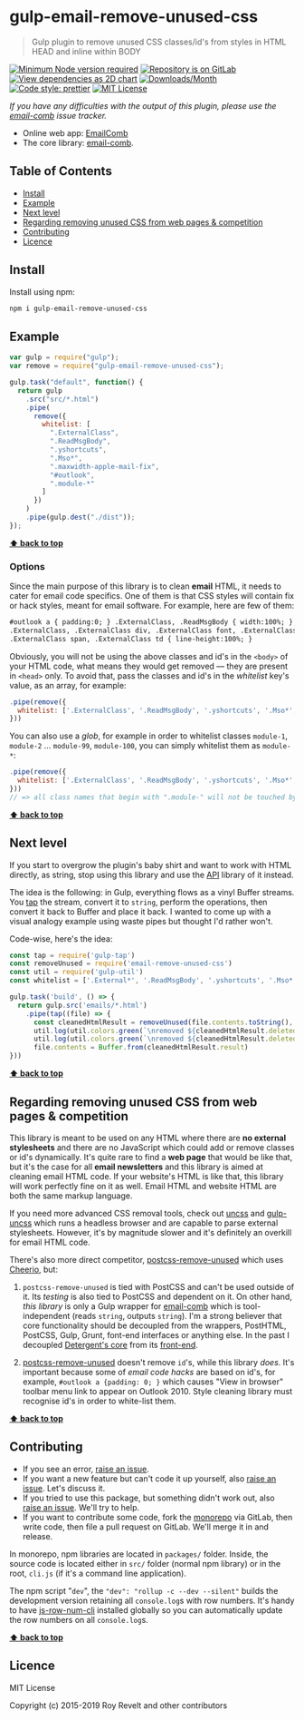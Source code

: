 # gulp-email-remove-unused-css

> Gulp plugin to remove unused CSS classes/id's from styles in HTML HEAD and inline within BODY

[![Minimum Node version required][node-img]][node-url]
[![Repository is on GitLab][gitlab-img]][gitlab-url]
[![View dependencies as 2D chart][deps2d-img]][deps2d-url]
[![Downloads/Month][downloads-img]][downloads-url]
[![Code style: prettier][prettier-img]][prettier-url]
[![MIT License][license-img]][license-url]

_If you have any difficulties with the output of this plugin, please use the [email-comb](https://bitbucket.org/codsen/codsen/issues/new?title=email-comb%20package%20-%20put%20title%20here) issue tracker._

- Online web app: [EmailComb](https://emailcomb.com)
- The core library: [email-comb](https://gitlab.com/codsen/codsen/tree/master/packages/email-comb).

## Table of Contents

- [Install](#markdown-header-install)
- [Example](#markdown-header-example)
- [Next level](#markdown-header-next-level)
- [Regarding removing unused CSS from web pages & competition](#markdown-header-regarding-removing-unused-css-from-web-pages-competition)
- [Contributing](#markdown-header-contributing)
- [Licence](#markdown-header-licence)

## Install

Install using npm:

```bash
npm i gulp-email-remove-unused-css
```

## Example

```js
var gulp = require("gulp");
var remove = require("gulp-email-remove-unused-css");

gulp.task("default", function() {
  return gulp
    .src("src/*.html")
    .pipe(
      remove({
        whitelist: [
          ".ExternalClass",
          ".ReadMsgBody",
          ".yshortcuts",
          ".Mso*",
          ".maxwidth-apple-mail-fix",
          "#outlook",
          ".module-*"
        ]
      })
    )
    .pipe(gulp.dest("./dist"));
});
```

**[⬆ back to top](#)**

### Options

Since the main purpose of this library is to clean **email** HTML, it needs to cater for email code specifics. One of them is that CSS styles will contain fix or hack styles, meant for email software. For example, here are few of them:

```html
#outlook a { padding:0; } .ExternalClass, .ReadMsgBody { width:100%; }
.ExternalClass, .ExternalClass div, .ExternalClass font, .ExternalClass p,
.ExternalClass span, .ExternalClass td { line-height:100%; }
```

Obviously, you will not be using the above classes and id's in the `<body>` of your HTML code, what means they would get removed — they are present in `<head>` only. To avoid that, pass the classes and id's in the _whitelist_ key's value, as an array, for example:

```js
.pipe(remove({
  whitelist: ['.ExternalClass', '.ReadMsgBody', '.yshortcuts', '.Mso*', '.maxwidth-apple-mail-fix', '#outlook']
}))
```

You can also use a _glob_, for example in order to whitelist classes `module-1`, `module-2` ... `module-99`, `module-100`, you can simply whitelist them as `module-*`:

```js
.pipe(remove({
  whitelist: ['.ExternalClass', '.ReadMsgBody', '.yshortcuts', '.Mso*', '.maxwidth-apple-mail-fix', '#outlook', '.module-*']
}))
// => all class names that begin with ".module-" will not be touched by this library.
```

**[⬆ back to top](#)**

## Next level

If you start to overgrow the plugin's baby shirt and want to work with HTML directly, as string, stop using this library and use the [API](https://gitlab.com/codsen/codsen/tree/master/packages/email-comb) library of it instead.

The idea is the following: in Gulp, everything flows as a vinyl Buffer streams. You [tap](https://github.com/geejs/gulp-tap) the stream, convert it to `string`, perform the operations, then convert it back to Buffer and place it back. I wanted to come up with a visual analogy example using waste pipes but thought I'd rather won't.

Code-wise, here's the idea:

```js
const tap = require('gulp-tap')
const removeUnused = require('email-remove-unused-css')
const util = require('gulp-util')
const whitelist = ['.External*', '.ReadMsgBody', '.yshortcuts', '.Mso*', '#outlook', '.module*']

gulp.task('build', () => {
  return gulp.src('emails/*.html')
    .pipe(tap((file) => {
      const cleanedHtmlResult = removeUnused(file.contents.toString(), { whitelist })
      util.log(util.colors.green(`\nremoved ${cleanedHtmlResult.deletedFromHead.length} from head: ${cleanedHtmlResult.deletedFromHead.join(' ')}`))
      util.log(util.colors.green(`\nremoved ${cleanedHtmlResult.deletedFromBody.length} from body: ${cleanedHtmlResult.deletedFromBody.join(' ')}`))
      file.contents = Buffer.from(cleanedHtmlResult.result)
}))
```

**[⬆ back to top](#)**

## Regarding removing unused CSS from web pages & competition

This library is meant to be used on any HTML where there are **no external stylesheets** and there are no JavaScript which could add or remove classes or id's dynamically. It's quite rare to find a **web page** that would be like that, but it's the case for all **email newsletters** and this library is aimed at cleaning email HTML code. If your website's HTML is like that, this library will work perfectly fine on it as well. Email HTML and website HTML are both the same markup language.

If you need more advanced CSS removal tools, check out [uncss](https://github.com/giakki/uncss) and [gulp-uncss](https://github.com/ben-eb/gulp-uncss) which runs a headless browser and are capable to parse external stylesheets. However, it's by magnitude slower and it's definitely an overkill for email HTML code.

There's also more direct competitor, [postcss-remove-unused](https://www.npmjs.com/package/postcss-remove-unused) which uses [Cheerio](https://www.npmjs.com/package/cheerio), but:

1. `postcss-remove-unused` is tied with PostCSS and can't be used outside of it. Its _testing_ is also tied to PostCSS and dependent on it. On other hand, _this library_ is only a Gulp wrapper for [email-comb](https://gitlab.com/codsen/codsen/tree/master/packages/email-comb) which is tool-independent (reads `string`, outputs `string`). I'm a strong believer that core functionality should be decoupled from the wrappers, PostHTML, PostCSS, Gulp, Grunt, font-end interfaces or anything else. In the past I decoupled [Detergent's core](https://gitlab.com/codsen/codsen/tree/master/packages/detergent) from its [front-end](https://detergent.io).

2. [postcss-remove-unused](https://www.npmjs.com/package/postcss-remove-unused) doesn't remove `id`'s, while this library _does_. It's important because some of _email code hacks_ are based on id's, for example, `#outlook a {padding: 0; }` which causes "View in browser" toolbar menu link to appear on Outlook 2010. Style cleaning library must recognise id's in order to white-list them.

**[⬆ back to top](#)**

## Contributing

- If you see an error, [raise an issue](https:/gitlab.com/codsen/codsen/issues/new?title=gulp-email-remove-unused-css%20package%20-%20put%20title%20here).
- If you want a new feature but can't code it up yourself, also [raise an issue](https:/gitlab.com/codsen/codsen/issues/new?title=gulp-email-remove-unused-css%20package%20-%20put%20title%20here). Let's discuss it.
- If you tried to use this package, but something didn't work out, also [raise an issue](https:/gitlab.com/codsen/codsen/issues/new?title=gulp-email-remove-unused-css%20package%20-%20put%20title%20here). We'll try to help.
- If you want to contribute some code, fork the [monorepo](https://gitlab.com/codsen/codsen/) via GitLab, then write code, then file a pull request on GitLab. We'll merge it in and release.

In monorepo, npm libraries are located in `packages/` folder. Inside, the source code is located either in `src/` folder (normal npm library) or in the root, `cli.js` (if it's a command line application).

The npm script "`dev`", the `"dev": "rollup -c --dev --silent"` builds the development version retaining all `console.log`s with row numbers. It's handy to have [js-row-num-cli](https://www.npmjs.com/package/js-row-num-cli) installed globally so you can automatically update the row numbers on all `console.log`s.

**[⬆ back to top](#)**

## Licence

MIT License

Copyright (c) 2015-2019 Roy Revelt and other contributors

[node-img]: https://img.shields.io/node/v/gulp-email-remove-unused-css.svg?style=flat-square&label=works%20on%20node
[node-url]: https://www.npmjs.com/package/gulp-email-remove-unused-css
[gitlab-img]: https://img.shields.io/badge/repo-on%20GitLab-brightgreen.svg?style=flat-square
[gitlab-url]: https://gitlab.com/codsen/codsen/tree/master/packages/gulp-email-remove-unused-css
[deps2d-img]: https://img.shields.io/badge/deps%20in%202D-see_here-08f0fd.svg?style=flat-square
[deps2d-url]: http://npm.anvaka.com/#/view/2d/gulp-email-remove-unused-css
[downloads-img]: https://img.shields.io/npm/dm/gulp-email-remove-unused-css.svg?style=flat-square
[downloads-url]: https://npmcharts.com/compare/gulp-email-remove-unused-css
[prettier-img]: https://img.shields.io/badge/code_style-prettier-ff69b4.svg?style=flat-square
[prettier-url]: https://prettier.io
[license-img]: https://img.shields.io/badge/licence-MIT-51c838.svg?style=flat-square
[license-url]: https://gitlab.com/codsen/codsen/blob/master/LICENSE
